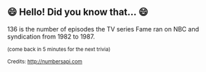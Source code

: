 ## :smile: Hello! Did you know that... :smile:
136 is the number of episodes the TV series Fame ran on NBC and syndication from 1982 to 1987.

<sup>(come back in 5 minutes for the next trivia)</sup>


<sup>Credits: http://numbersapi.com</sup>
